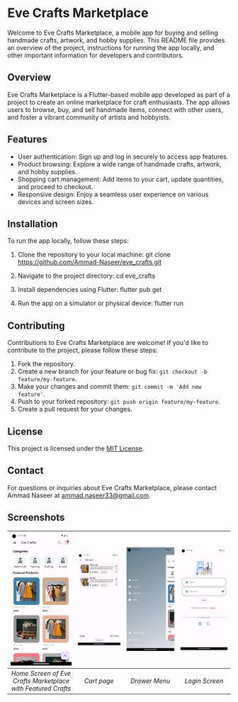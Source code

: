 # Eve Crafts Marketplace

Welcome to Eve Crafts Marketplace, a mobile app for buying and selling handmade crafts, artwork, and hobby supplies. This README file provides an overview of the project, instructions for running the app locally, and other important information for developers and contributors.

## Overview

Eve Crafts Marketplace is a Flutter-based mobile app developed as part of a project to create an online marketplace for craft enthusiasts. The app allows users to browse, buy, and sell handmade items, connect with other users, and foster a vibrant community of artists and hobbyists.

## Features

- User authentication: Sign up and log in securely to access app features.
- Product browsing: Explore a wide range of handmade crafts, artwork, and hobby supplies.
- Shopping cart management: Add items to your cart, update quantities, and proceed to checkout.
- Responsive design: Enjoy a seamless user experience on various devices and screen sizes.

## Installation

To run the app locally, follow these steps:

1. Clone the repository to your local machine:
  git clone <https://github.com/Ammad-Naseer/eve_crafts.git>

2. Navigate to the project directory:
   cd eve_crafts

3. Install dependencies using Flutter:
   flutter pub get

4. Run the app on a simulator or physical device:
   flutter run

## Contributing

Contributions to Eve Crafts Marketplace are welcome! If you'd like to contribute to the project, please follow these steps:

1. Fork the repository.
2. Create a new branch for your feature or bug fix: `git checkout -b feature/my-feature`.
3. Make your changes and commit them: `git commit -m 'Add new feature'`.
4. Push to your forked repository: `git push origin feature/my-feature`.
5. Create a pull request for your changes.

## License

This project is licensed under the [MIT License](LICENSE).

## Contact

For questions or inquiries about Eve Crafts Marketplace, please contact Ammad Naseer at <ammad.naseer33@gmail.com>.

## Screenshots

| ![Home Screen](screenshots/home.png) | ![Cart Screen](screenshots/cart.png) | ![Drawer](screenshots/drawer.png) | ![Login Screen](screenshots/login.png) |
| :-----------------------------------: | :-----------------------------------: | :--------------------------------: | :------------------------------------: |
| *Home Screen of Eve Crafts Marketplace with Featured Crafts* | *Cart page* | *Drawer Menu* | *Login Screen* |

